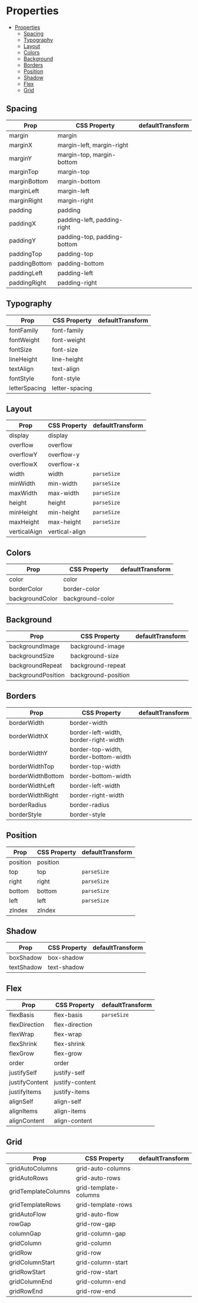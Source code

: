 # Properties

- [Properties](#properties)
  - [Spacing](#spacing)
  - [Typography](#typography)
  - [Layout](#layout)
  - [Colors](#colors)
  - [Background](#background)
  - [Borders](#borders)
  - [Position](#position)
  - [Shadow](#shadow)
  - [Flex](#flex)
  - [Grid](#grid)

## Spacing

| Prop          | CSS Property                | defaultTransform |
| ------------- | --------------------------- | ---------------- |
| margin        | margin                      |                  |
| marginX       | margin-left, margin-right   |                  |
| marginY       | margin-top, margin-bottom   |                  |
| marginTop     | margin-top                  |                  |
| marginBottom  | margin-bottom               |                  |
| marginLeft    | margin-left                 |                  |
| marginRight   | margin-right                |                  |
| padding       | padding                     |                  |
| paddingX      | padding-left, padding-right |                  |
| paddingY      | padding-top, padding-bottom |                  |
| paddingTop    | padding-top                 |                  |
| paddingBottom | padding-bottom              |                  |
| paddingLeft   | padding-left                |                  |
| paddingRight  | padding-right               |                  |

## Typography

| Prop          | CSS Property   | defaultTransform |
| ------------- | -------------- | ---------------- |
| fontFamily    | font-family    |                  |
| fontWeight    | font-weight    |                  |
| fontSize      | font-size      |                  |
| lineHeight    | line-height    |                  |
| textAlign     | text-align     |                  |
| fontStyle     | font-style     |                  |
| letterSpacing | letter-spacing |                  |

## Layout

| Prop         | CSS Property   | defaultTransform |
| ------------ | -------------- | ---------------- |
| display      | display        |                  |
| overflow     | overflow       |                  |
| overflowY    | overflow-y     |                  |
| overflowX    | overflow-x     |                  |
| width        | width          | `parseSize`      |
| minWidth     | min-width      | `parseSize`      |
| maxWidth     | max-width      | `parseSize`      |
| height       | height         | `parseSize`      |
| minHeight    | min-height     | `parseSize`      |
| maxHeight    | max-height     | `parseSize`      |
| verticalAign | vertical-align |                  |

## Colors

| Prop            | CSS Property     | defaultTransform |
| --------------- | ---------------- | ---------------- |
| color           | color            |                  |
| borderColor     | border-color     |                  |
| backgroundColor | background-color |                  |

## Background

| Prop               | CSS Property        | defaultTransform |
| ------------------ | ------------------- | ---------------- |
| backgroundImage    | background-image    |                  |
| backgroundSize     | background-size     |                  |
| backgroundRepeat   | background-repeat   |                  |
| backgroundPosition | background-position |                  |

## Borders

| Prop              | CSS Property                          | defaultTransform |
| ----------------- | ------------------------------------- | ---------------- |
| borderWidth       | border-width                          |                  |
| borderWidthX      | border-left-width, border-right-width |                  |
| borderWidthY      | border-top-width, border-bottom-width |                  |
| borderWidthTop    | border-top-width                      |                  |
| borderWidthBottom | border-bottom-width                   |                  |
| borderWidthLeft   | border-left-width                     |                  |
| borderWidthRight  | border-right-width                    |                  |
| borderRadius      | border-radius                         |                  |
| borderStyle       | border-style                          |                  |

## Position

| Prop     | CSS Property | defaultTransform |
| -------- | ------------ | ---------------- |
| position | position     |                  |
| top      | top          | `parseSize`      |
| right    | right        | `parseSize`      |
| bottom   | bottom       | `parseSize`      |
| left     | left         | `parseSize`      |
| zIndex   | zIndex       |                  |

## Shadow

| Prop       | CSS Property | defaultTransform |
| ---------- | ------------ | ---------------- |
| boxShadow  | box-shadow   |                  |
| textShadow | text-shadow  |                  |

## Flex

| Prop           | CSS Property    | defaultTransform |
| -------------- | --------------- | ---------------- |
| flexBasis      | flex-basis      | `parseSize`      |
| flexDirection  | flex-direction  |                  |
| flexWrap       | flex-wrap       |                  |
| flexShrink     | flex-shrink     |                  |
| flexGrow       | flex-grow       |                  |
| order          | order           |                  |
| justifySelf    | justify-self    |                  |
| justifyContent | justify-content |                  |
| justifyItems   | justify-items   |                  |
| alignSelf      | align-self      |                  |
| alignItems     | align-items     |                  |
| alignContent   | align-content   |                  |

## Grid

| Prop                | CSS Property          | defaultTransform |
| ------------------- | --------------------- | ---------------- |
| gridAutoColumns     | grid-auto-columns     |                  |
| gridAutoRows        | grid-auto-rows        |                  |
| gridTemplateColumns | grid-template-columns |                  |
| gridTemplateRows    | grid-template-rows    |                  |
| gridAutoFlow        | grid-auto-flow        |                  |
| rowGap              | grid-row-gap          |                  |
| columnGap           | grid-column-gap       |                  |
| gridColumn          | grid-column           |                  |
| gridRow             | grid-row              |                  |
| gridColumnStart     | grid-column-start     |                  |
| gridRowStart        | grid-row-start        |                  |
| gridColumnEnd       | grid-column-end       |                  |
| gridRowEnd          | grid-row-end          |                  |
